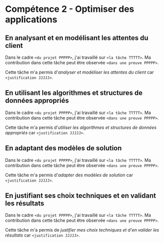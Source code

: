 # Compétence 2 - Optimiser des applications

## En analysant et en modélisant les attentes du client

Dans le cadre `<du projet PPPPP>`, j'ai travaillé sur `<la tâche TTTTT>`.
Ma contribution dans cette tâche peut être observée `<dans une preuve PPPPP>`.

Cette tâche m'a permis d'*analyser et modéliser les attentes du client*
car `<justification JJJJJ>`.

## En utilisant les algorithmes et structures de données appropriés

Dans le cadre `<du projet PPPPP>`, j'ai travaillé sur `<la tâche TTTTT>`.
Ma contribution dans cette tâche peut être observée `<dans une preuve PPPPP>`.

Cette tâche m'a permis d'*utiliser les algorithmes et structures de données
appropriés* car `<justification JJJJJ>`.

## En adaptant des modèles de solution

Dans le cadre `<du projet PPPPP>`, j'ai travaillé sur `<la tâche TTTTT>`.
Ma contribution dans cette tâche peut être observée `<dans une preuve PPPPP>`.

Cette tâche m'a permis d'*adapter des modèles de solution* car
`<justification JJJJJ>`.

## En justifiant ses choix techniques et en validant les résultats

Dans le cadre `<du projet PPPPP>`, j'ai travaillé sur `<la tâche TTTTT>`.
Ma contribution dans cette tâche peut être observée `<dans une preuve PPPPP>`.

Cette tâche m'a permis de *justifier mes choix techniques et d'en valider les
résultats* car `<justification JJJJJ>`.
